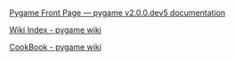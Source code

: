 [Pygame Front Page — pygame v2.0.0.dev5 documentation](https://www.pygame.org/docs/)

[Wiki Index - pygame wiki](https://www.pygame.org/wiki/)

[CookBook - pygame wiki](https://www.pygame.org/wiki/CookBook?parent=)
